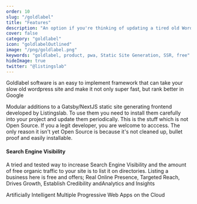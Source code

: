 ```yaml
---
order: 10
slug: "/goldlabel"
title: "Features"
description: "An option if you're thinking of updating a tired old WordPress site"
cover: false
category: "goldlabel"
icon: "goldlabelOutlined"
image: "/png/goldlabel.png"
keywords: "goldlabel, product, pwa, Static Site Generation, SSR, free"
hideImage: true
twitter: "@listingslab"
---
```

Goldlabel software is an easy to implement framework that can take your slow old wordpress site and make it not only super fast, but rank better in Google

Modular additions to a Gatsby/NextJS static site generating frontend developed by Listingslab. To use them you need to install them carefully into your project and update them periodically. This is the stuff which is not Open Source. If you a legit developer, you are welcome to acccess. The only reason it isn't yet Open Source is because it's not cleaned up, bullet proof and easily installable.

#### Search Engine Visibility

A tried and tested way to increase Search Engine Visibility and the amount of free organic traffic to your site is to list it on directories. Listing a business here is free and offers; Real Online Presence, Targeted Reach, Drives Growth, Establish Credibility andAnalytics and Insights


Artificially Intelligent Multiple Progressive Web Apps on the Cloud